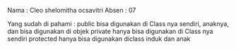 Nama : Cleo shelomitha ocsavitri
Absen : 07

Yang sudah di pahami :
public bisa digunakan di Class nya sendiri, anaknya, dan bisa digunakan di objek
private hanya bisa digunakan di Class nya sendiri
protected hanya bisa digunakan diclass induk dan anak
